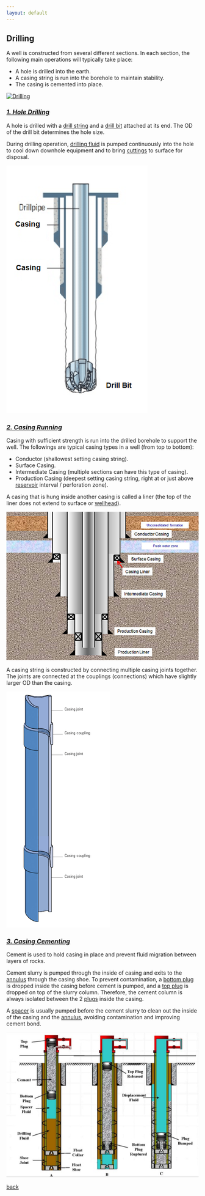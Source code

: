 ```yaml
---
layout: default
---
```


## Drilling

A well is constructed from several different sections. In each section, the following main operations will typically take place:

   - A hole is drilled into the earth.
   - A casing string is run into the borehole to maintain stability.
   - The casing is cemented into place.

[![Drilling](https://img.youtube.com/vi/SmSNRTU1Vw/0.jpg)](https://www.youtube.com/watch?v=0SmSNRTU1Vw)

### *<u>1. Hole Drilling</u>*

A hole is drilled with a [drill string](https://www.glossary.oilfield.slb.com/Terms/d/drill_string.aspx) and a [drill bit](https://www.glossary.oilfield.slb.com/Terms/d/drill_bit.aspx) attached at its end. The OD of the drill bit determines the hole size.

During drilling operation, [drilling fluid](https://www.glossary.oilfield.slb.com/Terms/d/drilling_fluid.aspx) is pumped continuously into the hole to cool down downhole equipment and to bring [cuttings](https://www.glossary.oilfield.slb.com/Terms/c/cuttings.aspx) to surface for disposal.

![Drill a Hole](../assets/img/holedrilling.png)

### *<u>2. Casing Running</u>*

Casing with sufficient strength is run into the drilled borehole to support the well. The followings are typical casing types in a well (from top to bottom):

   - Conductor (shallowest setting casing string).
   - Surface Casing.
   - Intermediate Casing (multiple sections can have this type of casing).
   - Production Casing (deepest setting casing string, right at or just above [reservoir](https://www.glossary.oilfield.slb.com/Terms/r/reservoir.aspx) interval / perforation zone).
   
A casing that is hung inside another casing is called a liner (the top of the liner does not extend to surface or [wellhead](https://www.glossary.oilfield.slb.com/Terms/w/wellhead.aspx)).

![Casing](../assets/img/casing.jpg)

A casing string is constructed by connecting multiple casing joints together. The joints are connected at the couplings (connections) which have slightly larger OD than the casing.

![Coupling](../assets/img/coupling.png)

### *<u>3. Casing Cementing</u>*

Cement is used to hold casing in place and prevent fluid migration between layers of rocks.

Cement slurry is pumped through the inside of casing and exits to the [annulus](https://www.glossary.oilfield.slb.com/Terms/a/annulus.aspx) through the casing shoe. To prevent contamination, a [bottom plug](https://www.glossary.oilfield.slb.com/Terms/c/cementing_plug.aspx) is dropped inside the casing before cement is pumped, and a [top plug](https://www.glossary.oilfield.slb.com/Terms/c/cementing_plug.aspx) is dropped on top of the slurry column. Therefore, the cement column is always isolated between the 2 [plugs](https://www.glossary.oilfield.slb.com/Terms/c/cementing_plug.aspx) inside the casing.

A [spacer](https://www.glossary.oilfield.slb.com/Terms/s/spacer.aspx) is usually pumped before the cement slurry to clean out the inside of the casing and the [annulus](https://www.glossary.oilfield.slb.com/Terms/a/annulus.aspx), avoiding contamination and improving cement bond.

![Cementing](../assets/img/cementing.jpg)



[back](./upstream.html)

